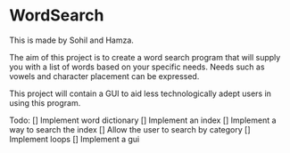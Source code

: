 # WordSearch

This is made by Sohil and Hamza.

The aim of this project is to create a word search program that will supply you with a list of words based on your specific needs. Needs such as vowels and character placement can be expressed.

This project will contain a GUI to aid less technologically adept users in using this program.

Todo:
[] Implement word dictionary
[] Implement an index
[] Implement a way to search the index
[] Allow the user to search by category
[] Implement loops
[] Implement a gui